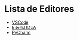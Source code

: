 # Lista de Editores

<ul>
    <li><a href="./VSCode/README.md">VSCode</a></li>
    <li><a href="./IntelliJ/README.md">IntelliJ IDEA</a></li>
    <li><a href="./PyCharm/README.md">PyCharm</a></li>
</ul>
